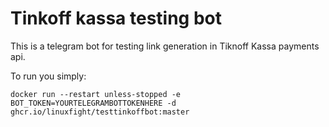 # Tinkoff kassa testing bot

This is a telegram bot for testing link generation in Tiknoff Kassa payments api.

To run you simply:
```
docker run --restart unless-stopped -e BOT_TOKEN=YOURTELEGRAMBOTTOKENHERE -d ghcr.io/linuxfight/testtinkoffbot:master
```

